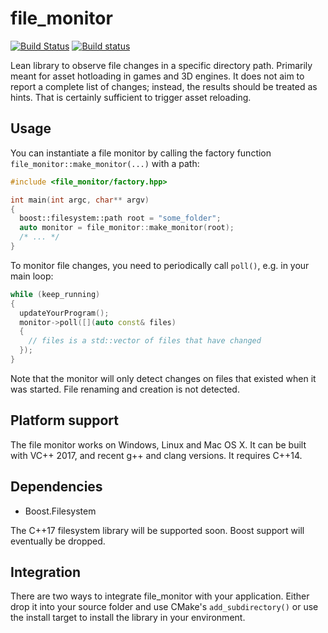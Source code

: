 # file_monitor
[![Build Status](https://travis-ci.org/ltjax/file_monitor.svg?branch=master)](https://travis-ci.org/ltjax/file_monitor)
[![Build status](https://ci.appveyor.com/api/projects/status/gsgswe3uxcufryu6?svg=true)](https://ci.appveyor.com/project/thokra1/file-monitor)

Lean library to observe file changes in a specific directory path. Primarily meant for asset hotloading in games and 3D engines.
It does not aim to report a complete list of changes; instead, the results should be treated as hints.
That is certainly sufficient to trigger asset reloading.

## Usage
You can instantiate a file monitor by calling the factory function `file_monitor::make_monitor(...)` with a path:

```c++
#include <file_monitor/factory.hpp>

int main(int argc, char** argv)
{
  boost::filesystem::path root = "some_folder";
  auto monitor = file_monitor::make_monitor(root);
  /* ... */
}
```

To monitor file changes, you need to periodically call `poll()`, e.g. in your main loop:
```c++
while (keep_running)
{
  updateYourProgram();
  monitor->poll([](auto const& files)
  {
    // files is a std::vector of files that have changed
  });
}
```

Note that the monitor will only detect changes on files that existed when it was started. File renaming and creation is not detected.

## Platform support
The file monitor works on Windows, Linux and Mac OS X. It can be built with VC++ 2017, and recent g++ and clang versions. It requires C++14.

## Dependencies
* Boost.Filesystem

The C++17 filesystem library will be supported soon. Boost support will eventually be dropped. 

## Integration
There are two ways to integrate file_monitor with your application. Either drop it into your source folder and use CMake's `add_subdirectory()` or use the install target to install the library in your environment.
